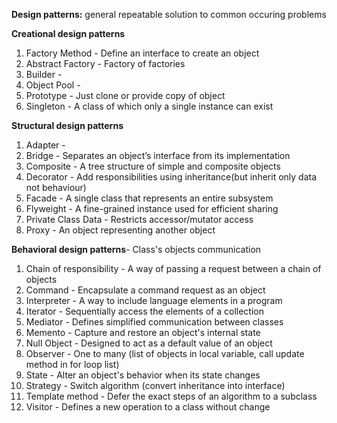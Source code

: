 **Design patterns:** general repeatable solution to common occuring problems


**Creational design patterns**
1. Factory Method - Define an interface to create an object 
2. Abstract Factory - Factory of factories
3. Builder - 
4. Object Pool - 
5. Prototype - Just clone or provide copy of object
6. Singleton - A class of which only a single instance can exist

**Structural design patterns**
1. Adapter - 
2. Bridge - Separates an object’s interface from its implementation
3. Composite - A tree structure of simple and composite objects
4. Decorator - Add responsibilities using inheritance(but inherit only data not behaviour)
5. Facade - A single class that represents an entire subsystem
6. Flyweight - A fine-grained instance used for efficient sharing
7. Private Class Data - Restricts accessor/mutator access
8. Proxy - An object representing another object

**Behavioral design patterns**-  Class's objects communication
1. Chain of responsibility - A way of passing a request between a chain of objects
2. Command - Encapsulate a command request as an object
3. Interpreter - A way to include language elements in a program
4. Iterator - Sequentially access the elements of a collection
5. Mediator - Defines simplified communication between classes
6. Memento - Capture and restore an object's internal state
7. Null Object - Designed to act as a default value of an object
8. Observer - One to many (list of objects in local variable, call update method in for loop list)
9. State - Alter an object's behavior when its state changes
10. Strategy - Switch algorithm (convert inheritance into interface)
11. Template method - Defer the exact steps of an algorithm to a subclass
12. Visitor - Defines a new operation to a class without change
